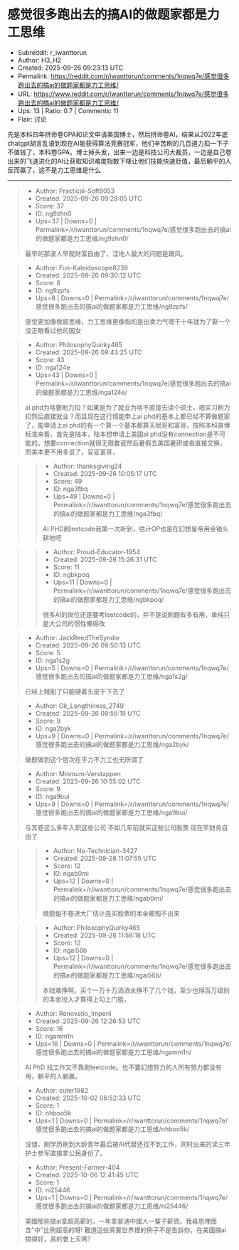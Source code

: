 # 感觉很多跑出去的搞AI的做题家都是力工思维

- Subreddit: r_iwanttorun
- Author: H3_H2
- Created: 2025-09-26 09:23:13 UTC
- Permalink: https://reddit.com/r/iwanttorun/comments/1nqwq7e/感觉很多跑出去的搞ai的做题家都是力工思维/
- URL: https://www.reddit.com/r/iwanttorun/comments/1nqwq7e/感觉很多跑出去的搞ai的做题家都是力工思维/
- Ups: 13 | Ratio: 0.7 | Comments: 11
- Flair: 讨论


先是本科四年拼命卷GPA和论文申请美国博士，然后拼命卷AI，结果从2022年底chatgpt胡言乱语到现在AI能获得算法竞赛冠军，他们辛苦刷的几百道力扣一下子不值钱了，本科卷GPA，博士掉头发，出来一边是科技公司大裁员，一边是自己卷出来的飞速进化的AI让获取知识难度指数下降让他们技能快速贬值，最后躺平的人反而赢了，这不是力工思维是什么


---

> - Author: Practical-Soft8053
> - Created: 2025-09-26 09:28:05 UTC
> - Score: 37
> - ID: ng9zhn0
> - Ups=37 | Downs=0 | Permalink=/r/iwanttorun/comments/1nqwq7e/感觉很多跑出去的搞ai的做题家都是力工思维/ng9zhn0/
>
> 最早的那波人早就财富自由了，洼地人最大的问题是跟风。

> - Author: Fun-Kaleidoscope8239
> - Created: 2025-09-26 09:30:12 UTC
> - Score: 8
> - ID: ng9zpfs
> - Ups=8 | Downs=0 | Permalink=/r/iwanttorun/comments/1nqwq7e/感觉很多跑出去的搞ai的做题家都是力工思维/ng9zpfs/
>
> 感觉更加像做题思维，力工思维更像指的是出卖力气嗯干十年就为了娶一个没正眼看过他的国女

> - Author: PhilosophyQuirky465
> - Created: 2025-09-26 09:43:25 UTC
> - Score: 43
> - ID: nga124e
> - Ups=43 | Downs=0 | Permalink=/r/iwanttorun/comments/1nqwq7e/感觉很多跑出去的搞ai的做题家都是力工思维/nga124e/
>
> ai phd为啥要刷力扣？如果是为了就业为啥不直接去读个硕士，嗯实习刷力扣然后直接就业？而且现在这行情能申上ai phd的基本上都已经不算做题家了，能申请上ai phd的有一个算一个基本都算天赋哥和富哥，按照本科直博标准来看，首先是陆本，陆本想申请上美国ai phd没有connection是不可能的，想要connection就得无限套瓷然后暑假去美国暑研或者直接交换，而美本更不用多说了，妥妥富哥，

>> - Author: thanksgiving24
>> - Created: 2025-09-26 10:05:17 UTC
>> - Score: 49
>> - ID: nga3fbq
>> - Ups=49 | Downs=0 | Permalink=/r/iwanttorun/comments/1nqwq7e/感觉很多跑出去的搞ai的做题家都是力工思维/nga3fbq/
>>
>>  AI PHD刷leetcode我第一次听到，估计OP也是在幻想皇帝用金锄头耕地吧

>> - Author: Proud-Educator-1954
>> - Created: 2025-09-26 15:26:31 UTC
>> - Score: 11
>> - ID: ngbkpoq
>> - Ups=11 | Downs=0 | Permalink=/r/iwanttorun/comments/1nqwq7e/感觉很多跑出去的搞ai的做题家都是力工思维/ngbkpoq/
>>
>> 很多AI的岗位还是要考leetcode的，并不是说刷题有多有用，单纯只是大公司的惯性懒得改

> - Author: JackReedTheSyndie
> - Created: 2025-09-26 09:50:13 UTC
> - Score: 5
> - ID: nga1s2g
> - Ups=5 | Downs=0 | Permalink=/r/iwanttorun/comments/1nqwq7e/感觉很多跑出去的搞ai的做题家都是力工思维/nga1s2g/
>
> 已经上贼船了只能硬着头皮干下去了

> - Author: Ok_Lengthiness_2749
> - Created: 2025-09-26 09:55:19 UTC
> - Score: 9
> - ID: nga2byk
> - Ups=9 | Downs=0 | Permalink=/r/iwanttorun/comments/1nqwq7e/感觉很多跑出去的搞ai的做题家都是力工思维/nga2byk/
>
> 做题做到这个层次在乎力不力工也无所谓了

> - Author: Minmum-Verstappen
> - Created: 2025-09-26 10:55:02 UTC
> - Score: 9
> - ID: nga9bui
> - Ups=9 | Downs=0 | Permalink=/r/iwanttorun/comments/1nqwq7e/感觉很多跑出去的搞ai的做题家都是力工思维/nga9bui/
>
> 与其卷这么多年入职这些公司 不如几年前就买这些公司股票 现在早财务自由了

>> - Author: No-Technician-3427
>> - Created: 2025-09-26 11:07:55 UTC
>> - Score: 12
>> - ID: ngab0mi
>> - Ups=12 | Downs=0 | Permalink=/r/iwanttorun/comments/1nqwq7e/感觉很多跑出去的搞ai的做题家都是力工思维/ngab0mi/
>>
>> 做题蛆不卷进大厂估计连买股票的本金都掏不出来

>> - Author: PhilosophyQuirky465
>> - Created: 2025-09-26 11:58:18 UTC
>> - Score: 12
>> - ID: ngai56b
>> - Ups=12 | Downs=0 | Permalink=/r/iwanttorun/comments/1nqwq7e/感觉很多跑出去的搞ai的做题家都是力工思维/ngai56b/
>>
>> 本钱难挣啊，买个一万十万洒洒水挣不了几个钱，至少也得百万级别的本金投入才算得上勾上门槛，

> - Author: Renovatio_Imperii
> - Created: 2025-09-26 12:26:53 UTC
> - Score: 16
> - ID: ngamm1n
> - Ups=16 | Downs=0 | Permalink=/r/iwanttorun/comments/1nqwq7e/感觉很多跑出去的搞ai的做题家都是力工思维/ngamm1n/
>
> AI PhD 找工作又不靠刷leetcode。也不要幻想努力的人所有努力都没有用，躺平的人躺赢。

> - Author: cuter1982
> - Created: 2025-10-02 06:52:33 UTC
> - Score: 1
> - ID: nhboo5k
> - Ups=1 | Downs=0 | Permalink=/r/iwanttorun/comments/1nqwq7e/感觉很多跑出去的搞ai的做题家都是力工思维/nhboo5k/
>
> 没错，刷学历刷到大龄青年最后被AI代替还找不到工作，同时出来的读三年护士参军直接拿公民身份了。

> - Author: Present-Farmer-404
> - Created: 2025-10-06 12:41:45 UTC
> - Score: 1
> - ID: ni25446
> - Ups=1 | Downs=0 | Permalink=/r/iwanttorun/comments/1nqwq7e/感觉很多跑出去的搞ai的做题家都是力工思维/ni25446/
>
> 美國那些做ai拿超高薪的，一年拿普通中國人一輩子薪資。我尋思裡面含"中"比例超高的呀! 難道這些真實世界裡的例子不是告訴你，在美國搞ai搞得好，真的會上天嗎?
